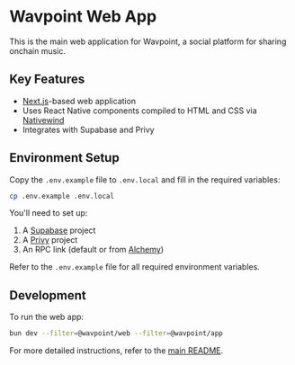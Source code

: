 # Wavpoint Web App

This is the main web application for Wavpoint, a social platform for sharing onchain music.

## Key Features

- [Next.js](https://nextjs.org)-based web application
- Uses React Native components compiled to HTML and CSS via [Nativewind](https://nativewind.dev)
- Integrates with Supabase and Privy

## Environment Setup

Copy the `.env.example` file to `.env.local` and fill in the required variables:

```bash
cp .env.example .env.local
```

You'll need to set up:

1. A [Supabase](https://supabase.com/) project
2. A [Privy](https://privy.io) project
3. An RPC link (default or from [Alchemy](https://www.alchemy.com/))

Refer to the `.env.example` file for all required environment variables.

## Development

To run the web app:

```bash
bun dev --filter=@wavpoint/web --filter=@wavpoint/app
```

For more detailed instructions, refer to the [main README](../../README.md).
